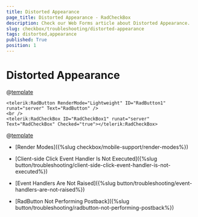 ```yaml
---
title: Distorted Appearance
page_title: Distorted Appearance - RadCheckBox
description: Check our Web Forms article about Distorted Appearance.
slug: checkbox/troubleshooting/distorted-appearance
tags: distorted,appearance
published: True
position: 1
---
```


# Distorted Appearance

@[template](/_templates/button/distorted-appearance.md#intro "control: RadCheckBox")

````ASP.NET
<telerik:RadButton RenderMode="Lightweight" ID="RadButton1" runat="server" Text="RadButton" />
<br />
<telerik:RadCheckBox ID="RadCheckBox1" runat="server" Text="RadCheckBox" Checked="true"></telerik:RadCheckBox>
```` 

@[template](/_templates/button/distorted-appearance.md#cause-resolve "control: RadCheckBox")


* [Render Modes]({%slug checkbox/mobile-support/render-modes%})

* [Client-side Click Event Handler Is Not Executed]({%slug button/troubleshooting/client-side-click-event-handler-is-not-executed%})

* [Event Handlers Are Not Raised]({%slug button/troubleshooting/event-handlers-are-not-raised%})

* [RadButton Not Performing Postback]({%slug button/troubleshooting/radbutton-not-performing-postback%})


